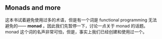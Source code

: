 ## Monads and more

这本书试着避免使用过多的术语，但是有一个词是 functional programming 无法避免的—— **monad** 。因此我们先暂停一下，讨论一点关于 monad 的话题。monad 这个词的名声非常可怕，但是，事实上我们已经创建和使用过一个。
